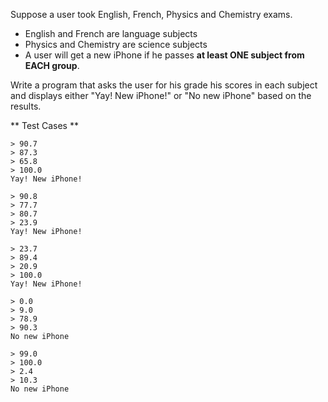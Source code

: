  Suppose a user took English, French, Physics and Chemistry exams.

- English and French are language subjects
- Physics and Chemistry are science subjects
- A user will get a new iPhone if he passes **at least ONE subject from EACH group**.

Write a program that asks the user for his grade his scores in each subject and displays either "Yay! New iPhone!" or "No new iPhone" based on the results. 

** Test Cases **
```
> 90.7
> 87.3
> 65.8
> 100.0
Yay! New iPhone!
```

```
> 90.8
> 77.7
> 80.7
> 23.9
Yay! New iPhone!
```

```
> 23.7
> 89.4
> 20.9
> 100.0
Yay! New iPhone!
```

```
> 0.0
> 9.0
> 78.9
> 90.3
No new iPhone
```

```
> 99.0
> 100.0
> 2.4
> 10.3
No new iPhone
```